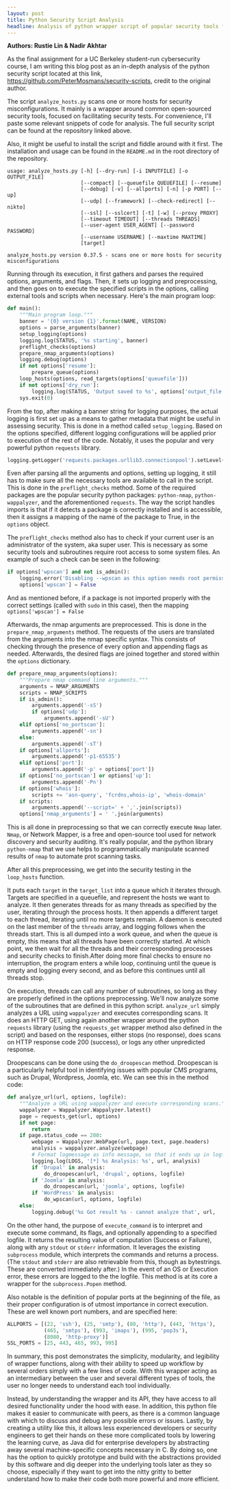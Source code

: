 ```yaml
---
layout: post
title: Python Security Script Analysis
headline: Analysis of python wrapper script of popular security tools for UNIX systems
---
```


**Authors: Rustie Lin & Nadir Akhtar**


As the final assignment for a UC Berkeley student-run cybersecurity course, I am writing this blog post as an in-depth analysis of the python security script located at this link, https://github.com/PeterMosmans/security-scripts, credit to the original author. 

The script `analyze_hosts.py` scans one or more hosts for security misconfigurations. It mainly is a wrapper around common open-sourced security tools, focused on facilitating security tests. For convenience, I'll paste some relevant snippets of code for analysis. The full security script can be found at the repository linked above.


Also, it might be useful to install the script and fiddle around with it first. The installation and usage can be found in the `README.md` in the root directory of the repository.

```text
usage: analyze_hosts.py [-h] [--dry-run] [-i INPUTFILE] [-o OUTPUT_FILE]
                        [--compact] [--queuefile QUEUEFILE] [--resume]
                        [--debug] [-v] [--allports] [-n] [-p PORT] [--up]
                        [--udp] [--framework] [--check-redirect] [--nikto]
                        [--ssl] [--sslcert] [-t] [-w] [--proxy PROXY]
                        [--timeout TIMEOUT] [--threads THREADS]
                        [--user-agent USER_AGENT] [--password PASSWORD]
                        [--username USERNAME] [--maxtime MAXTIME]
                        [target]

analyze_hosts.py version 0.37.5 - scans one or more hosts for security misconfigurations

```

Running through its execution, it first gathers and parses the required options, arguments, and flags. Then, it sets up logging and preprocessing, and then goes on to execute the specified scripts in the options, calling external tools and scripts when necessary. Here's the main program loop:

```python
def main():
    """Main program loop."""
    banner = '{0} version {1}'.format(NAME, VERSION)
    options = parse_arguments(banner)
    setup_logging(options)
    logging.log(STATUS, '%s starting', banner)
    preflight_checks(options)
    prepare_nmap_arguments(options)
    logging.debug(options)
    if not options['resume']:
        prepare_queue(options)
    loop_hosts(options, read_targets(options['queuefile']))
    if not options['dry_run']:
        logging.log(STATUS, 'Output saved to %s', options['output_file'])
    sys.exit(0)
```


From the top, after making a banner string for logging purposes, the actual logging is first set up as a means to gather metadata that might be useful in assessing security. This is done in a method called `setup_logging`. Based on the options specified, different logging configurations will be applied prior to execution of the rest of the code. Notably, it uses the popular and very powerful python `requests` library.

```python
logging.getLogger('requests.packages.urllib3.connectionpool').setLevel(logging.ERROR)
```

Even after parsing all the arguments and options, setting up logging, it still has to make sure all the necessary tools are available to call in the script. This is done in the `preflight_checks` method. Some of the required packages are the popular security python packages: `python-nmap`, `python-wappalyzer`, and the aforementioned `requests`. The way the script handles imports is that if it detects a package is correctly installed and is accessible, then it assigns a mapping of the name of the package to True, in the `options` object.

The `preflight_checks` method also has to check if your current user is an administrator of the system, aka super user. This is necessary as some security tools and subroutines require root access to some system files. An example of such a check can be seen in the following:

```python
if options['wpscan'] and not is_admin():
    logging.error('Disabling --wpscan as this option needs root permissions')
    options['wpscan'] = False
```

And as mentioned before, if a package is not imported properly with the correct settings (called with `sudo` in this case), then the mapping `options['wpscan'] = False` 

Afterwards, the nmap arguments are preprocessed. This is done in the `prepare_nmap_arguments` method. The requests of the users are translated from the arguments into the nmap specific syntax. This consists of checking through the presence of every option and appending flags as needed. Afterwards, the desired flags are joined together and stored within the `options` dictionary.

```python
def prepare_nmap_arguments(options):
    """Prepare nmap command line arguments."""
    arguments = NMAP_ARGUMENTS
    scripts = NMAP_SCRIPTS
    if is_admin():
        arguments.append('-sS')
        if options['udp']:
            arguments.append('-sU')
    elif options['no_portscan']:
        arguments.append('-sn')
    else:
        arguments.append('-sT')
    if options['allports']:
        arguments.append('-p1-65535')
    elif options['port']:
        arguments.append('-p' + options['port'])
    if options['no_portscan'] or options['up']:
        arguments.append('-Pn')
    if options['whois']:
        scripts += 'asn-query', 'fcrdns,whois-ip', 'whois-domain'
    if scripts:
        arguments.append('--script=' + ','.join(scripts))
    options['nmap_arguments'] = ' '.join(arguments)
```

This is all done in preprocessing so that we can correctly execute `Nmap` later. `Nmap`, or Network Mapper, is a free and open-source tool used for network discovery and security auditing. It's really popular, and the python library `python-nmap` that we use helps to programmatically manipulate scanned results of `nmap` to automate prot scanning tasks.

After all this preprocessing, we get into the security testing in the `loop_hosts` function.

It puts each `target` in the `target_list` into a queue which it iterates through. Targets are specified in a queuefile, and represent the hosts we want to analyze. It then generates threads for as many threads as specified by the user, iterating through the process hosts. It then appends a different target to each thread, iterating until no more targets remain. A daemon is executed on the last member of the `threads` array, and logging follows when the threads start. This is all dumped into a work queue, and when the queue is empty, this means that all threads have been correctly started. At which point, we then wait for all the threads and their corresponding processes and security checks to finish.After doing more final checks to ensure no interruption, the program enters a while loop, continuing until the queue is empty and logging every second, and as before this continues until all threads stop.

On execution, threads can call any number of subroutines, so long as they are properly defined in the options preprocessing. We'll now analyze some of the subroutines that are defined in this python script. `analyze_url` simply analyzes a URL using `wappalyzer` and executes corresponding scans. It does an HTTP GET, using again another wrapper around the python `requests` library (using the `requests_get` wrapper method also defined in the script) and based on the responses, either stops (no response), does scans on HTTP response code 200 (success), or logs any other unpredicted response.

Droopescans can be done using the `do_droopescan` method. Droopescan is a particularly helpful tool in identifying issues with popular CMS programs, such as Drupal, Wordpress, Joomla, etc. We can see this in the method code:


```python
def analyze_url(url, options, logfile):
    """Analyze a URL using wappalyzer and execute corresponding scans."""
    wappalyzer = Wappalyzer.Wappalyzer.latest()
    page = requests_get(url, options)
    if not page:
        return
    if page.status_code == 200:
        webpage = Wappalyzer.WebPage(url, page.text, page.headers)
        analysis = wappalyzer.analyze(webpage)
        # Format logmessage as info message, so that it ends up in logfile
        logging.log(LOGS, '[*] %s Analysis: %s', url, analysis)
        if 'Drupal' in analysis:
            do_droopescan(url, 'drupal', options, logfile)
        if 'Joomla' in analysis:
            do_droopescan(url, 'joomla', options, logfile)
        if 'WordPress' in analysis:
            do_wpscan(url, options, logfile)
    else:
        logging.debug('%s Got result %s - cannot analyze that', url,
```

On the other hand, the purpose of `execute_command` is to interpret and execute some command, its flags, and optionally appending to a specified logfile. It returns the resulting value of computation (Success or Failure), along with any `stdout` or `stderr` information. It leverages the existing `subprocess` module, which interprets the commands and returns a process. (The `stdout` and `stderr` are also retrievable from this, though as bytestrings. These are converted immediately after.) In the event of an OS or Execution error, these errors are logged to the the logfile. This method is at its core a wrapper for the `subprocess.Popen` method.

Also notable is the definition of popular ports at the beginning of the file, as their proper configuration is of utmost importance in correct execution. These are well known port numbers, and are specified here:

```python
ALLPORTS = [(22, 'ssh'), (25, 'smtp'), (80, 'http'), (443, 'https'),
            (465, 'smtps'), (993, 'imaps'), (995, 'pop3s'),
            (8080, 'http-proxy')]
SSL_PORTS = [25, 443, 465, 993, 995]
```


In summary, this post demonstrates the simplicity, modularity, and legibility of wrapper functions, along with their ability to speed up workflow by several orders simply with a few lines of code. With this wrapper acting as an intermediary between the user and several different types of tools, the user no longer needs to understand each tool individually. 

Instead, by understanding the wrapper and its API, they have access to all desired functionality under the hood with ease. In addition, this python file makes it easier to communicate with peers, as there is a common language with which to discuss and debug any possible errors or issues. Lastly, by creating a utility like this, it allows less experienced developers or security engineers to get their hands on these more complicated tools by lowering the learning curve, as Java did for enterprise developers by abstracting away several machine-specific concepts necessary in C. By doing so, one has the option to quickly prototype and build with the abstractions provided by this software and dig deeper into the underlying tools later as they so choose, especially if they want to get into the nitty gritty to better understand how to make their code both more powerful and more efficient.

